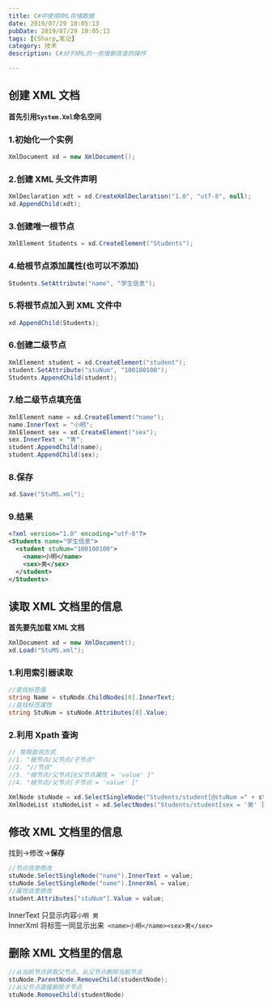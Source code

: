 ```yaml
---
title: C#中使用XML存储数据
date: 2019/07/29 10:05:13
pubDate: 2019/07/29 10:05:13
tags: [CSharp,笔记]
category: 技术
description: C#对于XML的一些增删改查的操作

---
```


## 创建 XML 文档

**首先引用`System.Xml`命名空间**

### 1.初始化一个实例

```csharp
XmlDocument xd = new XmlDocument();
```

### 2.创建 XML 头文件声明

```csharp
XmlDeclaration xdt = xd.CreateXmlDeclaration("1.0", "utf-8", null);
xd.AppendChild(xdt);
```

### 3.创建唯一根节点

```csharp
XmlElement Students = xd.CreateElement("Students");
```

### 4.给根节点添加属性(也可以不添加)

```csharp
Students.SetAttribute("name", "学生信息");
```

### 5.将根节点加入到 XML 文件中

```csharp
xd.AppendChild(Students);
```

### 6.创建二级节点

```csharp
XmlElement student = xd.CreateElement("student");
student.SetAttribute("stuNum", "100100100");
Students.AppendChild(student);
```

### 7.给二级节点填充值

```csharp
XmlElement name = xd.CreateElement("name");
name.InnerText = "小明";
XmlElement sex = xd.CreateElement("sex");
sex.InnerText = "男";
student.AppendChild(name);
student.AppendChild(sex);
```

### 8.保存

```csharp
xd.Save("StuMS.xml");
```

### 9.结果

```xml
<?xml version="1.0" encoding="utf-8"?>
<Students name="学生信息">
  <student stuNum="100100100">
    <name>小明</name>
    <sex>男</sex>
  </student>
</Students>
```

## 读取 XML 文档里的信息

**首先要先加载 XML 文档**

```csharp
XmlDocument xd = new XmlDocument();
xd.Load("StuMS.xml");
```

### 1.利用索引器读取

```csharp
//查找标签值
string Name = stuNode.ChildNodes[0].InnerText;
//查找标签属性
string StuNum = stuNode.Attributes[0].Value;
```

### 2.利用 Xpath 查询

```csharp
// 常用查询方式
//1. "根节点/父节点/子节点"
//2. "//节点"
//3. "根节点/父节点[@父节点属性 = 'value' ]"
//4. "根节点/父节点[子节点 = 'value' ]"

XmlNode stuNode = xd.SelectSingleNode("Students/student[@stuNum =" + stuNum + "]");//可以获得指定stuNum的一个节点
XmlNodeList stuNodeList = xd.SelectNodes("Students/student[sex = '男' ]");//可以获得指定性别的集合
```

## 修改 XML 文档里的信息

找到->修改->**保存**

```csharp
//节点信息修改
stuNode.SelectSingleNode("name").InnerText = value;
stuNode.SelectSingleNode("name").InnerXml = value;
//属性信息修改
student.Attributes["stuNum"].Value = value;
```

InnerText 只显示内容`小明 男`\
InnerXml 将标签一同显示出来` <name>小明</name><sex>男</sex>`

## 删除 XML 文档里的信息

```csharp
//从当前节点获取父节点，从父节点删除当前节点
stuNode.ParentNode.RemoveChild(studentNode);
//从父节点直接删除子节点
stuNode.RemoveChild(studentNode)
```
